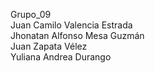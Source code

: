 Grupo_09 <br>
Juan Camilo Valencia Estrada<br>
Jhonatan Alfonso Mesa Guzmán<br>
Juan Zapata Vélez<br>
Yuliana Andrea Durango
